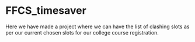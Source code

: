 # FFCS_timesaver
Here we have made a project where we can have the list of clashing slots as per our current chosen slots for our college course registration.

